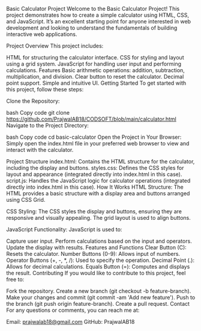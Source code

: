 Basic Calculator Project
Welcome to the Basic Calculator Project! This project demonstrates how to create a simple calculator using HTML, CSS, and JavaScript. It’s an excellent starting point for anyone interested in web development and looking to understand the fundamentals of building interactive web applications.

Project Overview
This project includes:

HTML for structuring the calculator interface.
CSS for styling and layout using a grid system.
JavaScript for handling user input and performing calculations.
Features
Basic arithmetic operations: addition, subtraction, multiplication, and division.
Clear button to reset the calculator.
Decimal point support.
Simple and intuitive UI.
Getting Started
To get started with this project, follow these steps:

Clone the Repository:

bash
Copy code
git clone https://github.com/PrajwalAB18/CODSOFT/blob/main/calculator.html
Navigate to the Project Directory:

bash
Copy code
cd basic-calculator
Open the Project in Your Browser:
Simply open the index.html file in your preferred web browser to view and interact with the calculator.

Project Structure
index.html: Contains the HTML structure for the calculator, including the display and buttons.
styles.css: Defines the CSS styles for layout and appearance (integrated directly into index.html in this case).
script.js: Handles the JavaScript logic for calculator operations (integrated directly into index.html in this case).
How It Works
HTML Structure:
The HTML provides a basic structure with a display area and buttons arranged using CSS Grid.

CSS Styling:
The CSS styles the display and buttons, ensuring they are responsive and visually appealing. The grid layout is used to align buttons.

JavaScript Functionality:
JavaScript is used to:

Capture user input.
Perform calculations based on the input and operators.
Update the display with results.
Features and Functions
Clear Button (C): Resets the calculator.
Number Buttons (0-9): Allows input of numbers.
Operator Buttons (+, -, *, /): Used to specify the operation.
Decimal Point (.): Allows for decimal calculations.
Equals Button (=): Computes and displays the result.
Contributing
If you would like to contribute to this project, feel free to:

Fork the repository.
Create a new branch (git checkout -b feature-branch).
Make your changes and commit (git commit -am 'Add new feature').
Push to the branch (git push origin feature-branch).
Create a pull request.
Contact
For any questions or comments, you can reach me at:

Email: prajwalab18@gmail.com
GitHub: PrajwalAB18
